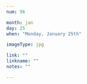 ```yaml
---
num: 96

month: jan
day: 25
when: "Monday, January 25th"

imageType: jpg

link: ""
linkname: ""
notes: ""

---
```


